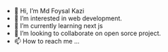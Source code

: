 - 👋 Hi, I’m Md Foysal Kazi
- 👀 I’m interested in web development.
- 🌱 I’m currently learning next js
- 💞️ I’m looking to collaborate on open sorce project.
- 📫 How to reach me ...

<!---
foysalkazi11/foysalkazi11 is a ✨ special ✨ repository because its `README.md` (this file) appears on your GitHub profile.
You can click the Preview link to take a look at your changes.
--->
